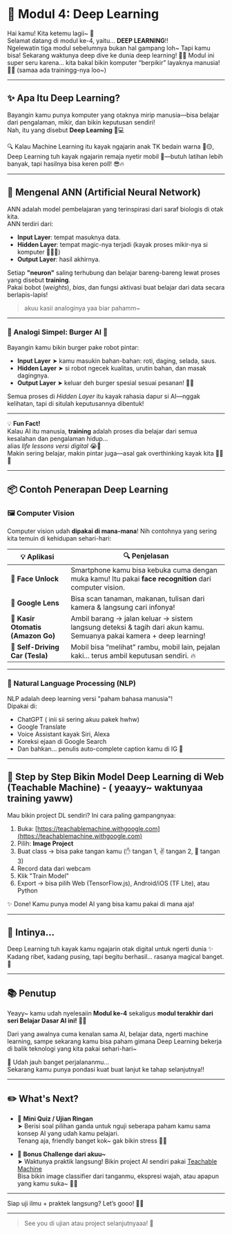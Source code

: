 # 🧠 Modul 4: Deep Learning
  
Hai kamu! Kita ketemu lagii~ 🌸  
Selamat datang di modul ke-4, yaitu... **DEEP LEARNING**!!  
Ngelewatin tiga modul sebelumnya bukan hal gampang loh~ Tapi kamu bisa! Sekarang waktunya deep dive ke dunia deep learning! 🌊🤖
Modul ini super seru karena... kita bakal bikin komputer “berpikir” layaknya manusia! 👀💡 (samaa ada trainingg-nya loo~)

---

## ✨ Apa Itu Deep Learning?

Bayangin kamu punya komputer yang otaknya mirip manusia—bisa belajar dari pengalaman, mikir, dan bikin keputusan sendiri!  
Nah, itu yang disebut **Deep Learning** 🧠💻

🔍 Kalau Machine Learning itu kayak ngajarin anak TK bedain warna 🍎🟡,  
Deep Learning tuh kayak ngajarin remaja nyetir mobil 🚗—butuh latihan lebih banyak, tapi hasilnya bisa keren poll! 😎🔥

---

## 🧠 Mengenal ANN (Artificial Neural Network)

ANN adalah model pembelajaran yang terinspirasi dari saraf biologis di otak kita.  
ANN terdiri dari:

- **Input Layer**: tempat masuknya data.  
- **Hidden Layer**: tempat magic-nya terjadi (kayak proses mikir-nya si komputer 🧙‍♂️✨)  
- **Output Layer**: hasil akhirnya.

Setiap **"neuron"** saling terhubung dan belajar bareng-bareng lewat proses yang disebut **training**.  
Pakai bobot (*weights*), *bias*, dan fungsi aktivasi buat belajar dari data secara berlapis-lapis!

> akuu kasii analoginya yaa biar pahamm~

---
### 🍔 Analogi Simpel: Burger AI 🍔

Bayangin kamu bikin burger pake robot pintar:

- **Input Layer** ➤ kamu masukin bahan-bahan: roti, daging, selada, saus.  
- **Hidden Layer** ➤ si robot ngecek kualitas, urutin bahan, dan masak dagingnya.  
- **Output Layer** ➤ keluar deh burger spesial sesuai pesanan! 🍔✨

Semua proses di *Hidden Layer* itu kayak rahasia dapur si AI—nggak kelihatan, tapi di situlah keputusannya dibentuk!

---

💡 **Fun Fact!**  
Kalau AI itu manusia, **training** adalah proses dia belajar dari semua kesalahan dan pengalaman hidup...  
alias *life lessons versi digital* 😭💾  
Makin sering belajar, makin pintar juga—asal gak overthinking kayak kita 😵‍💫✨

---

## 📦 Contoh Penerapan Deep Learning

### 🖼️ Computer Vision

Computer vision udah **dipakai di mana-mana**! Nih contohnya yang sering kita temuin di kehidupan sehari-hari:

| 💡 Aplikasi | 🔍 Penjelasan |
|------------|---------------|
| 📱 **Face Unlock** | Smartphone kamu bisa kebuka cuma dengan muka kamu! Itu pakai **face recognition** dari computer vision. |
| 📸 **Google Lens** | Bisa scan tanaman, makanan, tulisan dari kamera & langsung cari infonya! |
| 🛒 **Kasir Otomatis (Amazon Go)** | Ambil barang → jalan keluar → sistem langsung deteksi & tagih dari akun kamu. Semuanya pakai kamera + deep learning! |
| 🚗 **Self-Driving Car (Tesla)** | Mobil bisa “melihat” rambu, mobil lain, pejalan kaki... terus ambil keputusan sendiri. 🔥 |

---

### 📄 Natural Language Processing (NLP)

NLP adalah deep learning versi "paham bahasa manusia"!  
Dipakai di:
- ChatGPT ( inii sii sering akuu pakek hwhw)
- Google Translate
- Voice Assistant kayak Siri, Alexa
- Koreksi ejaan di Google Search
- Dan bahkan… penulis auto-complete caption kamu di IG 🤭

---

## 🧪 Step by Step Bikin Model Deep Learning di Web (Teachable Machine) - ( yeaayy~ waktunyaa training yaww)

Mau bikin project DL sendiri? Ini cara paling gampangnyaa:

1. Buka: [https://teachablemachine.withgoogle.com](https://teachablemachine.withgoogle.com)
2. Pilih: **Image Project**
3. Buat class → bisa pake tangan kamu (✋ tangan 1, ✌️ tangan 2, 🤟 tangan 3)
4. Record data dari webcam
5. Klik "Train Model"
6. Export → bisa pilih Web (TensorFlow.js), Android/iOS (TF Lite), atau Python

✨ Done! Kamu punya model AI yang bisa kamu pakai di mana aja!  

---

## 🧠 Intinya...

Deep Learning tuh kayak kamu ngajarin otak digital untuk ngerti dunia ✨  
Kadang ribet, kadang pusing, tapi begitu berhasil… rasanya magical banget. 💫  

---

## 📚 Penutup

Yeayy~ kamu udah nyelesaiin **Modul ke-4** sekaligus **modul terakhir dari seri Belajar Dasar AI ini!** 🥳💖

Dari yang awalnya cuma kenalan sama AI, belajar data, ngerti machine learning, sampe sekarang kamu bisa paham gimana Deep Learning bekerja di balik teknologi yang kita pakai sehari-hari~

💭 Udah jauh banget perjalananmu…  
Sekarang kamu punya pondasi kuat buat lanjut ke tahap selanjutnya!!

---

## ✏️ What's Next?

- 🧠 **Mini Quiz / Ujian Ringan**  
  ➤ Berisi soal pilihan ganda untuk nguji seberapa paham kamu sama konsep AI yang udah kamu pelajari.  
  Tenang aja, friendly banget kok~ gak bikin stress 🥹💡

- 🎯 **Bonus Challenge dari akuu~**  
  ➤ Waktunya praktik langsung! Bikin project AI sendiri pakai [Teachable Machine](https://teachablemachine.withgoogle.com)  
  Bisa bikin image classifier dari tanganmu, ekspresi wajah, atau apapun yang kamu suka~ 🤖📸

---

Siap uji ilmu + praktek langsung? Let’s gooo! 🚀💪

---
> See you di ujian atau project selanjutnyaaa! 🌟
